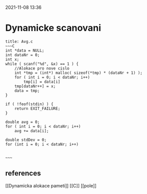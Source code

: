 2021-11-08 13:36

# Dynamicke scanovani
```ad-example
title: Avg.c
~~~C
int *data = NULL;
int dataNr = 0;
int x;
while ( scanf("%d", &x) == 1 ) {
	//Alokace pro nove cislo
	int *tmp = (int*) malloc( sizeof(*tmp) * (dataNr + 1) );
	for ( int i = 0; i < dataNr; i++) 
		tmp[i] = data[i]
	tmp[dataNr++] = x;
	data = tmp;
}

if ( !feof(stdin) ) {
	return EXIT_FAILURE;
}

double avg = 0;
for ( int i = 0; i < dataNr; i++)
	avg += data[i];

double stdDev = 0;
for (int i = 0; i < dataNr; i++)
	

~~~

```
## references
[[Dynamicka alokace pameti]]
[[C]]
[[pole]]